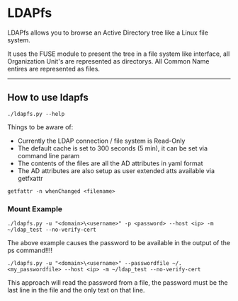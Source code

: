 # LDAPfs

LDAPfs allows you to browse an Active Directory tree like a Linux file system.

It uses the FUSE module to present the tree in a file system like interface, all Organization
Unit's are represented as directorys. All Common Name entires are represented as files.

---


## How to use ldapfs

```
./ldapfs.py --help
```

Things to be aware of:
- Currently the LDAP connection / file system is Read-Only
- The default cache is set to 300 seconds (5 min), it can be set via command line param
- The contents of the files are all the AD attributes in yaml format
- The AD attributes are also setup as user extended atts available via getfxattr
```
getfattr -n whenChanged <filename>
```


### Mount Example

```
./ldapfs.py -u "<domain>\<username>" -p <password> --host <ip> -m ~/ldap_test --no-verify-cert
```

The above example causes the password to be available in the output of the ps command!!!!

```
./ldapfs.py -u "<domain>\<username>" --passwordfile ~/.<my_passwordfile> --host <ip> -m ~/ldap_test --no-verify-cert
```

This approach will read the password from a file, the password must be the last line in the file and the only
text on that line.
